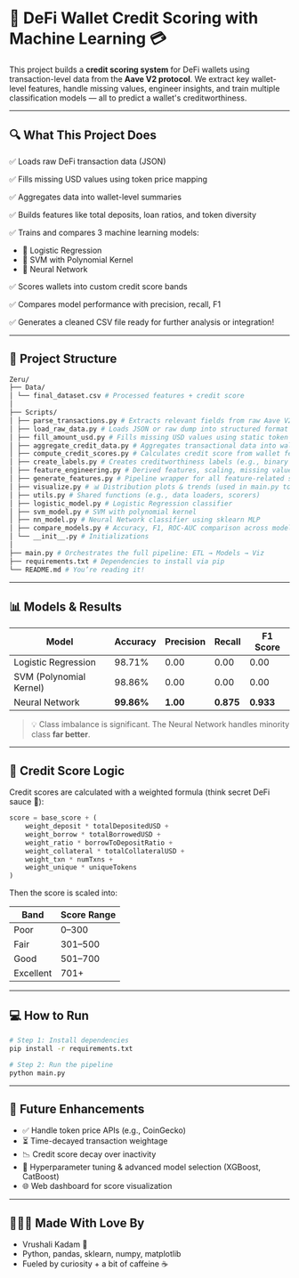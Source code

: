 # 🦄 DeFi Wallet Credit Scoring with Machine Learning 💳


This project builds a **credit scoring system** for DeFi wallets using transaction-level data from the **Aave V2 protocol**. We extract key wallet-level features, handle missing values, engineer insights, and train multiple classification models — all to predict a wallet's creditworthiness.

---

## 🔍 What This Project Does

✅ Loads raw DeFi transaction data (JSON)

✅ Fills missing USD values using token price mapping

✅ Aggregates data into wallet-level summaries

✅ Builds features like total deposits, loan ratios, and token diversity

✅ Trains and compares 3 machine learning models:

* 🎯 Logistic Regression
* 🎩 SVM with Polynomial Kernel
* 🧠 Neural Network

✅ Scores wallets into custom credit score bands

✅ Compares model performance with precision, recall, F1

✅ Generates a cleaned CSV file ready for further analysis or integration!

---

## 📁 Project Structure

```bash
Zeru/
├── Data/
│ └── final_dataset.csv # Processed features + credit score
│
├── Scripts/
│ ├── parse_transactions.py # Extracts relevant fields from raw Aave V2 data
│ ├── load_raw_data.py # Loads JSON or raw dump into structured format
│ ├── fill_amount_usd.py # Fills missing USD values using static token prices
│ ├── aggregate_credit_data.py # Aggregates transactional data into wallet-level metrics
│ ├── compute_credit_scores.py # Calculates credit score from wallet features
│ ├── create_labels.py # Creates creditworthiness labels (e.g., binary classification)
│ ├── feature_engineering.py # Derived features, scaling, missing value imputation
│ ├── generate_features.py # Pipeline wrapper for all feature-related steps
│ ├── visualize.py # 📊 Distribution plots & trends (used in main.py too)
│ ├── utils.py # Shared functions (e.g., data loaders, scorers)
│ ├── logistic_model.py # Logistic Regression classifier
│ ├── svm_model.py # SVM with polynomial kernel
│ ├── nn_model.py # Neural Network classifier using sklearn MLP
│ ├── compare_models.py # Accuracy, F1, ROC-AUC comparison across models
│ └── __init__.py # Initializations
│
├── main.py # Orchestrates the full pipeline: ETL → Models → Viz
├── requirements.txt # Dependencies to install via pip
└── README.md # You’re reading it!
```

---

## 📊 Models & Results

| Model                   | Accuracy   | Precision | Recall    | F1 Score  |
| ----------------------- | ---------- | --------- | --------- | --------- |
| Logistic Regression     | 98.71%     | 0.00      | 0.00      | 0.00      |
| SVM (Polynomial Kernel) | 98.86%     | 0.00      | 0.00      | 0.00      |
| Neural Network          | **99.86%** | **1.00**  | **0.875** | **0.933** |

> 💡 Class imbalance is significant. The Neural Network handles minority class **far better**.

---

## 🧠 Credit Score Logic

Credit scores are calculated with a weighted formula (think secret DeFi sauce 🥫):

```python
score = base_score + (
    weight_deposit * totalDepositedUSD +
    weight_borrow * totalBorrowedUSD +
    weight_ratio * borrowToDepositRatio +
    weight_collateral * totalCollateralUSD +
    weight_txn * numTxns +
    weight_unique * uniqueTokens
)
```

Then the score is scaled into:

| Band      | Score Range |
| --------- | ----------- |
| Poor      | 0–300       |
| Fair      | 301–500     |
| Good      | 501–700     |
| Excellent | 701+        |

---

## 💻 How to Run

```bash
# Step 1: Install dependencies
pip install -r requirements.txt

# Step 2: Run the pipeline
python main.py
```

---

## 🔮 Future Enhancements

* ✅ Handle token price APIs (e.g., CoinGecko)
* ⏳ Time-decayed transaction weightage
* 📉 Credit score decay over inactivity
* 🧠 Hyperparameter tuning & advanced model selection (XGBoost, CatBoost)
* 🌐 Web dashboard for score visualization

---

## 👩‍💻✨ Made With Love By

* Vrushali Kadam 💙
* Python, pandas, sklearn, numpy, matplotlib
* Fueled by curiosity + a bit of caffeine ☕️
